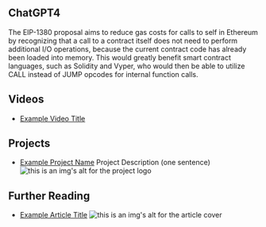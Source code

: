 ## ChatGPT4

The EIP-1380 proposal aims to reduce gas costs for calls to self in Ethereum by recognizing that a call to a contract itself does not need to perform additional I/O operations, because the current contract code has already been loaded into memory. This would greatly benefit smart contract languages, such as Solidity and Vyper, who would then be able to utilize CALL instead of JUMP opcodes for internal function calls.

## Videos

- [Example Video Title](https://www.youtube.com/watch?v=TDGq4aeevgY)

## Projects

- [Example Project Name](https://xxxx.xxx/xxxxx) Project Description (one sentence) ![this is an img's alt for the project logo](https://xxxx.xxx/project-logo.xxx)

## Further Reading

- [Example Article Title](https://xxxx.xxx/xxxxx) ![this is an img's alt for the article cover](https://xxxx.xxx/article-cover.xxx)
